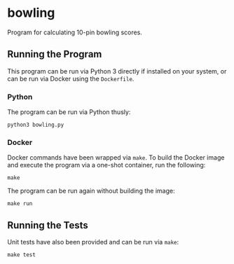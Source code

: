# bowling

Program for calculating 10-pin bowling scores.

## Running the Program

This program can be run via Python 3 directly if installed on your system, or can be run via Docker using the `Dockerfile`.

### Python

The program can be run via Python thusly:

```
python3 bowling.py
```

### Docker

Docker commands have been wrapped via `make`. To build the Docker image and execute the program via a one-shot container, run the following:

```
make
```

The program can be run again without building the image:

```
make run
```

## Running the Tests

Unit tests have also been provided and can be run via `make`:

```
make test
```
